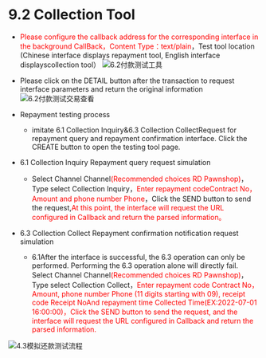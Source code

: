 # 9.2 Collection Tool

- <font color = red>Please configure the callback address for the corresponding interface in the background CallBack，Content Type：text/plain</font>，Test tool location (Chinese interface displays repayment tool, English interface displayscollection tool）
![6.2付款测试工具](/6.2付款测试工具.png "Shiprock")

- Please click on the DETAIL button after the transaction to request interface parameters and return the original information
![6.2付款测试交易查看](/6.2付款测试交易查看.png "Shiprock")
- Repayment testing process
    - imitate 6.1 Collection Inquiry&6.3 Collection CollectRequest for repayment query and repayment confirmation interface. Click the CREATE button to open the testing tool page.
- 6.1 Collection Inquiry Repayment query request simulation
    - Select Channel Channel<font color = red>(Recommended choices RD Pawnshop)</font>，Type select Collection Inquiry，<font color = red>Enter repayment codeContract No，Amount and phone number Phone</font>，Click the SEND button to send the request,<font color = red>At this point, the interface will request the URL configured in Callback and return the parsed information。</font>

- 6.3 Collection Collect Repayment confirmation notification request simulation

    - 6.1After the interface is successful, the 6.3 operation can only be performed. Performing the 6.3 operation alone will directly fail. Select Channel Channel<font color = red>(Recommended choices RD Pawnshop)</font>，Type select Collection Collect，<font color = red>Enter repayment code Contract No，Amount, phone number Phone (11 digits starting with 09), receipt code Receipt NoAnd repayment time Collected Time(EX:2022-07-01 16:00:00)，Click the SEND button to send the request, and the interface will request the URL configured in Callback and return the parsed information.</font>

![4.3模拟还款测试流程](/4.3模拟还款测试流程.png "Shiprock")
